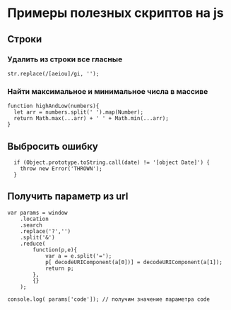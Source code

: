 # Примеры полезных скриптов на js
## Строки
### Удалить из строки все гласные
`str.replace(/[aeiou]/gi, '');`
### Найти максимальное и минимальное числа в массиве
```
function highAndLow(numbers){
  let arr = numbers.split(' ').map(Number);  
  return Math.max(...arr) + ' ' + Math.min(...arr);
}
```


## Выбросить ошибку
```
  if (Object.prototype.toString.call(date) != '[object Date]') {
    throw new Error('THROWN');
  }
```
## Получить параметр из url
```
var params = window
    .location
    .search
    .replace('?','')
    .split('&')
    .reduce(
        function(p,e){
            var a = e.split('=');
            p[ decodeURIComponent(a[0])] = decodeURIComponent(a[1]);
            return p;
        },
        {}
    );

console.log( params['code']); // получим значение параметра code
```
